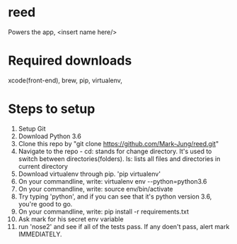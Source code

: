 # reed
Powers the app, &lt;insert name here/>
# Required downloads
xcode(front-end), brew, pip, virtualenv,
# Steps to setup
1. Setup Git
2. Download Python 3.6
3. Clone this repo by "git clone https://github.com/Mark-Jung/reed.git"
4. Navigate to the repo - cd: stands for change directory. It's used to switch between directories(folders). ls: lists all files and directories in current directory
5. Download virtualenv through pip. 'pip virtualenv'
6. On your commandline, write: virtualenv env --python=python3.6
7. On your commandline, write: source env/bin/activate
8. Try typing 'python', and if you can see that it's python version 3.6, you're good to go.
9. On your commandline, write: pip install -r requirements.txt
10. Ask mark for his secret env variable
11. run 'nose2' and see if all of the tests pass. If any doen't pass, alert mark IMMEDIATELY. 
